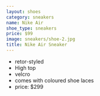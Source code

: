 ```yaml
---
layout: shoes
category: sneakers
name: Nike Air
shoe_type: sneakers
price: $99
image: sneakers/shoe-2.jpg
title: Nike Air Sneaker
---
```

* retor-styled
* High top
* velcro
* comes with coloured shoe laces
* price: $299
